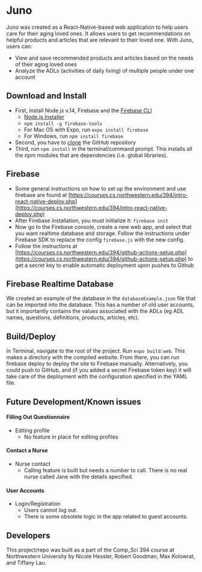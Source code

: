 # Juno
Juno was created as a React-Native-based web application to help users care for their aging loved ones. It allows users to get recommendations on helpful products and articles that are relevant to their loved one. With Juno, users can:
* View and save recommended products and articles based on the needs of their aging loved ones
* Analyze the ADLs (activities of daily living) of multiple people under one account

## Download and Install
* First, install Node.js v.14, Firebase and the [Firebase CLI](https://courses.cs.northwestern.edu/394/intro-react-native-deploy.php)
    * [Node.js Installer](https://nodejs.org/en/)
    * `npm install -g firebase-tools`
    * For Mac OS with Expo, run `expo install firebase`
    * For Windows, run `npm install firebase`
* Second, you have to [clone](https://docs.github.com/en/github/creating-cloning-and-archiving-repositories/cloning-a-repository) the GitHub repository
* Third, run `npm install` in the terminal/command prompt. This installs all the npm modules that are dependencies (i.e. global libraries).

## Firebase
* Some general instructions on how to set up the environment and use firebase are found at [https://courses.cs.northwestern.edu/394/intro-react-native-deploy.php](https://courses.cs.northwestern.edu/394/intro-react-native-deploy.php)
* After Firebase installation, you must initialize it: `firebase init`
* Now go to the Firebase console, create a new web app, and select that you want realtime database and storage. Follow the instructions under Firebase SDK to replace the config `firebase.js` with the new config.
* Follow the instructions at [https://courses.cs.northwestern.edu/394/github-actions-setup.php](https://courses.cs.northwestern.edu/394/github-actions-setup.php) to get a secret key to enable automatic deployment upon pushes to Github

## Firebase Realtime Database
We created an example of the database in the `databaseExample.json` file that can be imported into the database. This has a number of old user accounts, but it importantly contains the values associated with the ADLs (eg ADL names, questions, definitions, products, articles, etc).

## Build/Deploy
In Terminal, navigate to the root of the project. Run `expo build:web`. This makes a directory with the compiled website. From there, you can run firebase deploy to deploy the site to Firebase manually. Alternatively, you could push to GitHub, and (if you added a secret Firebase token key) it will take care of the deployment with the configuration specified in the YAML file.

## Future Development/Known issues
#### Filling Out Questionnaire
* Editing profile 
    * No feature in place for editing profiles
#### Contact a Nurse
* Nurse contact
    * Calling feature is built but needs a number to call. There is no real nurse called Jane with the details specified.
#### User Accounts
* Login/Registration
    * Users cannot log out.
    * There is some obsolete logic in the app related to guest accounts.

## Developers
This project/repo was built as a part of the Comp_Sci 394 course at Northwestern University by Nicole Hessler, Robert Goodman, Max Kolowrat, and Tiffany Lau.
 
